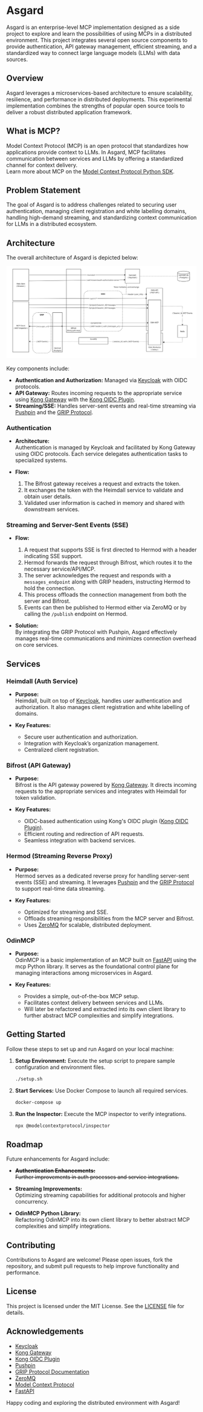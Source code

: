 # Asgard

Asgard is an enterprise-level MCP implementation designed as a side project to explore and learn the possibilities of using MCPs in a distributed environment. This project integrates several open source components to provide authentication, API gateway management, efficient streaming, and a standardized way to connect large language models (LLMs) with data sources.

## Overview

Asgard leverages a microservices-based architecture to ensure scalability, resilience, and performance in distributed deployments. This experimental implementation combines the strengths of popular open source tools to deliver a robust distributed application framework.

## What is MCP?

Model Context Protocol (MCP) is an open protocol that standardizes how applications provide context to LLMs. In Asgard, MCP facilitates communication between services and LLMs by offering a standardized channel for context delivery.  
Learn more about MCP on the [Model Context Protocol Python SDK](https://github.com/modelcontextprotocol/python-sdk).

## Problem Statement

The goal of Asgard is to address challenges related to securing user authentication, managing client registration and white labelling domains, handling high-demand streaming, and standardizing context communication for LLMs in a distributed ecosystem.

## Architecture

The overall architecture of Asgard is depicted below:

![Architecture Diagram](./docs/architecture.jpg)

Key components include:
- **Authentication and Authorization:** Managed via [Keycloak](https://www.keycloak.org) with OIDC protocols.
- **API Gateway:** Routes incoming requests to the appropriate service using [Kong Gateway](https://konghq.com) with the [Kong OIDC Plugin](https://github.com/revomatico/kong-oidc).
- **Streaming/SSE:** Handles server-sent events and real-time streaming via [Pushpin](https://pushpin.org) and the [GRIP Protocol](https://pushpin.org/docs/protocols/grip/).


### Authentication

- **Architecture:**  
  Authentication is managed by Keycloak and facilitated by Kong Gateway using OIDC protocols. Each service delegates authentication tasks to specialized systems.

- **Flow:**  
  1. The Bifrost gateway receives a request and extracts the token.
  2. It exchanges the token with the Heimdall service to validate and obtain user details.
  3. Validated user information is cached in memory and shared with downstream services.

### Streaming and Server-Sent Events (SSE)

- **Flow:**  
  1. A request that supports SSE is first directed to Hermod with a header indicating SSE support.
  2. Hermod forwards the request through Bifrost, which routes it to the necessary service/API/MCP.
  3. The server acknowledges the request and responds with a `messages_endpoint` along with GRIP headers, instructing Hermod to hold the connection.
  4. This process offloads the connection management from both the server and Bifrost.
  5. Events can then be published to Hermod either via ZeroMQ or by calling the `/publish` endpoint on Hermod.

- **Solution:**  
  By integrating the GRIP Protocol with Pushpin, Asgard effectively manages real-time communications and minimizes connection overhead on core services.


## Services

### Heimdall (Auth Service)

- **Purpose:**  
  Heimdall, built on top of [Keycloak](https://www.keycloak.org), handles user authentication and authorization. It also manages client registration and white labelling of domains.
  
- **Key Features:**  
  - Secure user authentication and authorization.
  - Integration with Keycloak’s organization management.
  - Centralized client registration.

### Bifrost (API Gateway)

- **Purpose:**  
  Bifrost is the API gateway powered by [Kong Gateway](https://konghq.com). It directs incoming requests to the appropriate services and integrates with Heimdall for token validation.
  
- **Key Features:**  
  - OIDC-based authentication using Kong's OIDC plugin ([Kong OIDC Plugin](https://github.com/revomatico/kong-oidc)).
  - Efficient routing and redirection of API requests.
  - Seamless integration with backend services.

### Hermod (Streaming Reverse Proxy)

- **Purpose:**  
  Hermod serves as a dedicated reverse proxy for handling server-sent events (SSE) and streaming. It leverages [Pushpin](https://pushpin.org) and the [GRIP Protocol](https://pushpin.org/docs/protocols/grip/) to support real-time data streaming.
  
- **Key Features:**  
  - Optimized for streaming and SSE.
  - Offloads streaming responsibilities from the MCP server and Bifrost.
  - Uses [ZeroMQ](https://zeromq.org) for scalable, distributed deployment.

### OdinMCP

- **Purpose:**  
  OdinMCP is a basic implementation of an MCP built on [FastAPI](https://fastapi.tiangolo.com) using the mcp Python library. It serves as the foundational control plane for managing interactions among microservices in Asgard.
  
- **Key Features:**  
  - Provides a simple, out-of-the-box MCP setup.
  - Facilitates context delivery between services and LLMs.
  - Will later be refactored and extracted into its own client library to further abstract MCP complexities and simplify integrations.



## Getting Started

Follow these steps to set up and run Asgard on your local machine:

1. **Setup Environment:**
   Execute the setup script to prepare sample configuration and environment files.
   ```bash
   ./setup.sh
   ```

2. **Start Services:**
   Use Docker Compose to launch all required services.
   ```bash
   docker-compose up
   ```

3. **Run the Inspector:**
   Execute the MCP inspector to verify integrations.
   ```bash
   npx @modelcontextprotocol/inspector
   ```

## Roadmap

Future enhancements for Asgard include:

- ~~**Authentication Enhancements:**  
  Further improvements in auth processes and service integrations.~~
  
- **Streaming Improvements:**  
  Optimizing streaming capabilities for additional protocols and higher concurrency.
  
- **OdinMCP Python Library:**  
  Refactoring OdinMCP into its own client library to better abstract MCP complexities and simplify integrations.

## Contributing

Contributions to Asgard are welcome! Please open issues, fork the repository, and submit pull requests to help improve functionality and performance.

## License

This project is licensed under the MIT License. See the [LICENSE](./LICENSE) file for details.

## Acknowledgements

- [Keycloak](https://www.keycloak.org)
- [Kong Gateway](https://konghq.com)
- [Kong OIDC Plugin](https://github.com/revomatico/kong-oidc)
- [Pushpin](https://pushpin.org)
- [GRIP Protocol Documentation](https://pushpin.org/docs/protocols/grip/)
- [ZeroMQ](https://zeromq.org)
- [Model Context Protocol](https://github.com/modelcontextprotocol/python-sdk)
- [FastAPI](https://fastapi.tiangolo.com)

Happy coding and exploring the distributed environment with Asgard!
